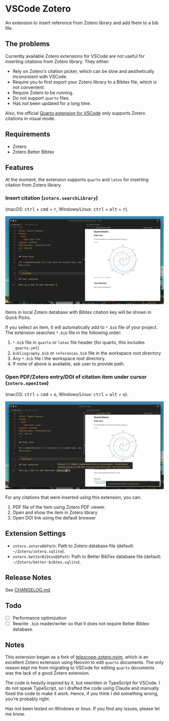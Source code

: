 # VSCode Zotero

An extension to insert reference from Zotero library and add them to a bib file.

## The problems
Currently available Zotero extensions for VSCode are not useful for inserting citations from Zotero library. They either:

- Rely on Zotero's citation picker, which can be slow and aesthetically inconsistent with VSCode.
- Require you to first export your Zotero library to a Bibtex file, which is not convenient.
- Require Zotero to be running.
- Do not support `quarto` files.
- Has not been updated for a long time.

Also, the official [Quarto extension for VSCode](https://marketplace.visualstudio.com/items?itemName=quarto.quarto) only supports Zotero citations in visual mode.

## Requirements

- Zotero
- Zotero Better Bibtex

## Features

At the moment, the extension supports `quarto` and `latex` for inserting citation from Zotero library.

### Insert citation (`zotero.searchLibrary`)
(macOS: <kbd>ctrl</kbd> + <kbd>cmd</kbd> + <kbd>r</kbd>, Windows/Linux: <kbd>ctrl</kbd> + <kbd>alt</kbd> + <kbd>r</kbd>).

![Screenshot of inserting citation](./resources/fig1.gif)


Items in local Zotero database with Bibtex citation key will be shown in Quick Picks.

If you sellect an item, it will automatically add to `*.bib` file of your project. The extension searches `*.bib` file in the following order:

1. `*.bib` file in `quarto` or `latex` file header (for quarto, this includes `_quarto.yml`)
1. `bibliography.bib` or `references.bib` file in the workspace root directory
1. Any `*.bib` file i the workspace root directory.
1. If none of above is available, ask user to provide path.

### Open PDF/Zotero entry/DOI of citation item under cursor (`zotero.openItem`)
(macOS: <kbd>ctrl</kbd> + <kbd>cmd</kbd> + <kbd>o</kbd>, Windows/Linux: <kbd>ctrl</kbd> + <kbd>alt</kbd> + <kbd>o</kbd>).

![Screenshot of opening item](./resources/fig2.gif)

For any citations that were inserted using this extension, you can:

1. PDF file of the item using Zotero PDF viewer.
1. Open and show the item in Zotero library
1. Open DOI link using the default browser

## Extension Settings

* `zotero.zoteroDbPath`: Path to Zotero database file (default: `~/Zotero/zotero.sqlite`).
* `zotero.betterBibtexDbPath`: Path to Better BibTex database file (default: `~/Zotero/better-bibtex.sqlite`).

## Release Notes

See [CHANGELOG.md](CHANGELOG.md)

## Todo

- [ ] Performance optimization
- [ ] Rewrite `.bib` reader/writer so that it does not require Better Bibtex database.

## Notes

This extension began as a fork of [telescope-zotero.nvim](https://github.com/jmbuhr/telescope-zotero.nvim), which is an excellent Zotero extension using Neovim to edit `quarto` documents. The only reason kept me from migrating to VSCode for editing `quarto` documents was the lack of a good Zotero extension.

The code is heavily inspired by it, but rewritten in TypeScript for VSCode. I do not speak TypeScript, so I drafted the code using Claude and manually fixed the code to make it work. Hence, if you think I did something wrong, you're probably right.

Has not been tested on Windows or linux. If you find any issues, please let me know.